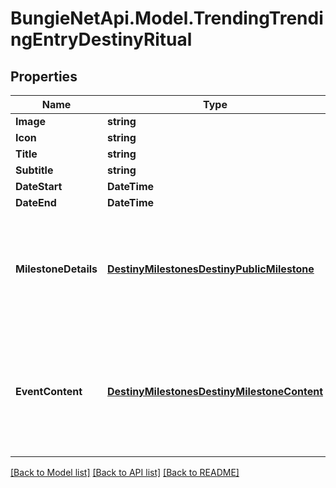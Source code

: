 
# BungieNetApi.Model.TrendingTrendingEntryDestinyRitual

## Properties

Name | Type | Description | Notes
------------ | ------------- | ------------- | -------------
**Image** | **string** |  | [optional] 
**Icon** | **string** |  | [optional] 
**Title** | **string** |  | [optional] 
**Subtitle** | **string** |  | [optional] 
**DateStart** | **DateTime** |  | [optional] 
**DateEnd** | **DateTime** |  | [optional] 
**MilestoneDetails** | [**DestinyMilestonesDestinyPublicMilestone**](DestinyMilestonesDestinyPublicMilestone.md) | A destiny event does not necessarily have a related Milestone, but if it does the details will be returned here. | [optional] 
**EventContent** | [**DestinyMilestonesDestinyMilestoneContent**](DestinyMilestonesDestinyMilestoneContent.md) | A destiny event will not necessarily have milestone \&quot;custom content\&quot;, but if it does the details will be here. | [optional] 

[[Back to Model list]](../README.md#documentation-for-models)
[[Back to API list]](../README.md#documentation-for-api-endpoints)
[[Back to README]](../README.md)

